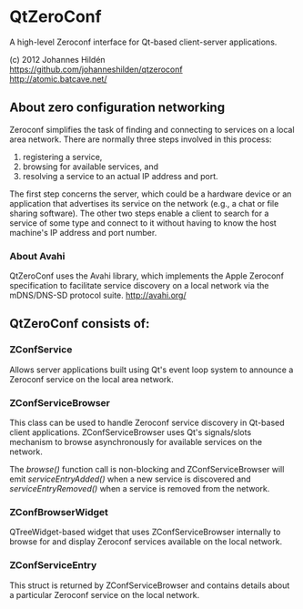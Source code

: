 # QtZeroConf

A high-level Zeroconf interface for Qt-based client-server applications. 

(c) 2012 Johannes Hild&eacute;n   
https://github.com/johanneshilden/qtzeroconf  
http://atomic.batcave.net/

## About zero configuration networking

Zeroconf simplifies the task of finding and connecting to services on a local area network. There are normally three steps involved in this process:

1. registering a service,
2. browsing for available services, and
3. resolving a service to an actual IP address and port.

The first step concerns the server, which could be a hardware device or an application that advertises its service on the network (e.g., a chat or file sharing software). The other two steps enable a client to search for a service of some type and connect to it without having to know the host machine's IP address and port number.

### About Avahi

QtZeroConf uses the Avahi library, which implements the Apple Zeroconf specification to facilitate service discovery on a local network via the mDNS/DNS-SD protocol suite. http://avahi.org/

## QtZeroConf consists of:

### ZConfService

Allows server applications built using Qt's event loop system to announce a Zeroconf service on the local area network.

### ZConfServiceBrowser

This class can be used to handle Zeroconf service discovery in Qt-based client applications. ZConfServiceBrowser uses Qt's signals/slots mechanism to browse asynchronously for available services on the network.

The *browse()* function call is non-blocking and ZConfServiceBrowser will emit *serviceEntryAdded()* when a new service is discovered and *serviceEntryRemoved()* when a service is removed from the network.

### ZConfBrowserWidget

QTreeWidget-based widget that uses ZConfServiceBrowser internally to browse for and display Zeroconf services available on the local network.

### ZConfServiceEntry

This struct is returned by ZConfServiceBrowser and contains details about a particular Zeroconf service on the local network.
